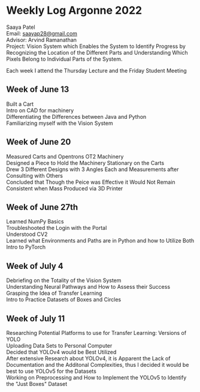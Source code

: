 # Weekly Log Argonne 2022
Saaya Patel<br/>
Email: saayap28@gmail.com<br/>
Advisor: Arvind Ramanathan<br/>
Project: Vision System which Enables the System to Identify Progress by Recognizing the Location of the Different Parts and Understanding Which Pixels Belong to Individual Parts of the System.


Each week I attend the Thursday Lecture and the Friday Student Meeting

## Week of June 13
Built a Cart<br/>
Intro on CAD for machinery<br/>
Differentiating the Differences between Java and Python<br/>
Familiarizing myself with the Vision System<br/>
## Week of June 20
Measured Carts and Opentrons OT2 Machinery<br/>
Designed a Piece to Hold the Machinery Stationary on the Carts<br/>
Drew 3 Different Designs with 3 Angles Each and Measurements after Consulting with Others<br/>
Concluded that Though the Peice was Effective it Would Not Remain Consistent when Mass Produced via 3D Printer<br/>
## Week of June 27th
Learned NumPy Basics<br/>
Troubleshooted the Login with the Portal<br/>
Understood CV2<br/>
Learned what Environments and Paths are in Python and how to Utilize Both<br/>
Intro to PyTorch<br/>
## Week of July 4
Debriefing on the Totality of the Vision System<br/>
Understanding Neural Pathways and How to Assess their Success<br/>
Grasping the Idea of Transfer Learning<br/>
Intro to Practice Datasets of Boxes and Circles<br/>
## Week of July 11
Researching Potential Platforms to use for Transfer Learning: Versions of YOLO <br/>
Uploading Data Sets to Personal Computer<br/>
Decided that YOLOv4 would be Best Utilized <br/>
After extensive Research about YOLOv4, it is Apparent the Lack of Documentation and the Additonal Complexities, thus I decided it would be best to use YOLOv5 for the Datasets<br/>
Working on Preprocessing and How to Implement the YOLOv5 to Identify the "Just Boxes" Dataset <br/>
